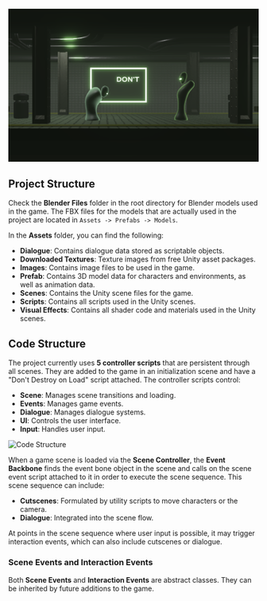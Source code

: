 ![Game Preview](./Images/Photo1.png)

## Project Structure
Check the **Blender Files** folder in the root directory for Blender models used in the game. The FBX files for the models that are actually used in the project are located in `Assets -> Prefabs -> Models`.

In the **Assets** folder, you can find the following:

- **Dialogue**: Contains dialogue data stored as scriptable objects.
- **Downloaded Textures**: Texture images from free Unity asset packages.
- **Images**: Contains image files to be used in the game.
- **Prefab**: Contains 3D model data for characters and environments, as well as animation data.
- **Scenes**: Contains the Unity scene files for the game.
- **Scripts**: Contains all scripts used in the Unity scenes.
- **Visual Effects**: Contains all shader code and materials used in the Unity scenes.

## Code Structure

The project currently uses **5 controller scripts** that are persistent through all scenes. They are added to the game in an initialization scene and have a "Don't Destroy on Load" script attached. The controller scripts control:

- **Scene**: Manages scene transitions and loading.
- **Events**: Manages game events.
- **Dialogue**: Manages dialogue systems.
- **UI**: Controls the user interface.
- **Input**: Handles user input.

![Code Structure](Images/ReadmeImage.png)

When a game scene is loaded via the **Scene Controller**, the **Event Backbone** finds the event bone object in the scene and calls on the scene event script attached to it in order to execute the scene sequence. This scene sequence can include:

- **Cutscenes**: Formulated by utility scripts to move characters or the camera.
- **Dialogue**: Integrated into the scene flow.

At points in the scene sequence where user input is possible, it may trigger interaction events, which can also include cutscenes or dialogue.

### Scene Events and Interaction Events

Both **Scene Events** and **Interaction Events** are abstract classes. They can be inherited by future additions to the game.
